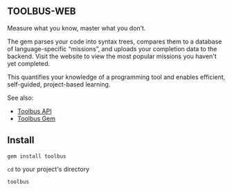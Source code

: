 ## TOOLBUS-WEB

Measure what you know, master what you don’t.

The gem parses your code into syntax trees, compares them to a database of language-specific “missions”, and uploads your completion data to the backend. Visit the website to view the most popular missions you haven't yet completed.

This quantifies your knowledge of a programming tool and enables efficient, self-guided, project-based learning.

See also:

* [Toolbus API](https://github.com/JasonBenn/toolbus-api)
* [Toolbus Gem](https://github.com/JasonBenn/toolbus-gem)

## Install

```
gem install toolbus
```

`cd` to your project's directory

```
toolbus
```

